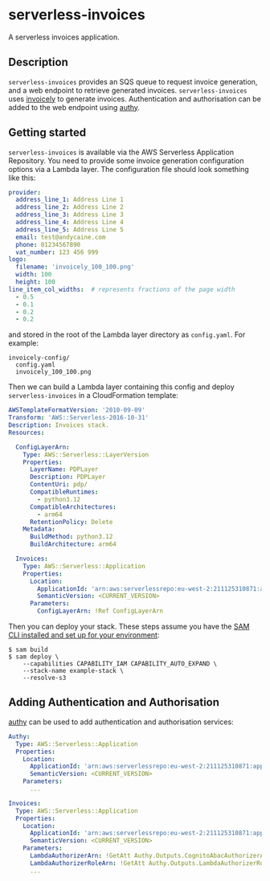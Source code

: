 # serverless-invoices

A serverless invoices application.

## Description

`serverless-invoices` provides an SQS queue to request invoice generation, and a web endpoint to retrieve generated invoices. `serverless-invoices` uses [invoicely](https://github.com/andycaine/invoicely) to generate invoices. Authentication and authorisation can be added to the web endpoint using [authy](https://github.com/andycaine/authy).

## Getting started

`serverless-invoices` is available via the AWS Serverless Application Repository. You need to provide some invoice generation configuration options via a Lambda layer. The configuration file should look something like this:

```yaml
provider:
  address_line_1: Address Line 1
  address_line_2: Address Line 2
  address_line_3: Address Line 3
  address_line_4: Address Line 4
  address_line_5: Address Line 5
  email: test@andycaine.com
  phone: 01234567890
  vat_number: 123 456 999
logo:
  filename: 'invoicely_100_100.png'
  width: 100
  height: 100
line_item_col_widths:  # represents fractions of the page width
  - 0.5
  - 0.1
  - 0.2
  - 0.2
```

and stored in the root of the Lambda layer directory as `config.yaml`. For example:

```
invoicely-config/
  config.yaml
  invoicely_100_100.png
```

Then we can build a Lambda layer containing this config and deploy `serverless-invoices` in a CloudFormation template:

```yaml
AWSTemplateFormatVersion: '2010-09-09'
Transform: 'AWS::Serverless-2016-10-31'
Description: Invoices stack.
Resources:

  ConfigLayerArn:
    Type: AWS::Serverless::LayerVersion
    Properties:
      LayerName: PDPLayer
      Description: PDPLayer
      ContentUri: pdp/
      CompatibleRuntimes:
        - python3.12
      CompatibleArchitectures:
        - arm64
      RetentionPolicy: Delete
    Metadata:
      BuildMethod: python3.12
      BuildArchitecture: arm64

  Invoices:
    Type: AWS::Serverless::Application
    Properties:
      Location:
        ApplicationId: 'arn:aws:serverlessrepo:eu-west-2:211125310871:applications/serverless-invoices'
        SemanticVersion: <CURRENT_VERSION>
      Parameters:
        ConfigLayerArn: !Ref ConfigLayerArn
```

Then you can deploy your stack. These steps assume you have the [SAM CLI installed and set up for your environment](https://docs.aws.amazon.com/serverless-application-model/latest/developerguide/serverless-sam-cli-install.html):

```
$ sam build
$ sam deploy \
    --capabilities CAPABILITY_IAM CAPABILITY_AUTO_EXPAND \
    --stack-name example-stack \
    --resolve-s3
```

## Adding Authentication and Authorisation

[authy](https://github.com/andycaine/authy) can be used to add authentication and authorisation services:

```yaml
Authy:
  Type: AWS::Serverless::Application
  Properties:
    Location:
      ApplicationId: 'arn:aws:serverlessrepo:eu-west-2:211125310871:applications/authy'
      SemanticVersion: <CURRENT_VERSION>
    Parameters:
      ...

Invoices:
  Type: AWS::Serverless::Application
  Properties:
    Location:
      ApplicationId: 'arn:aws:serverlessrepo:eu-west-2:211125310871:applications/serverless-invoices'
      SemanticVersion: <CURRENT_VERSION>
    Parameters:
      LambdaAuthorizerArn: !GetAtt Authy.Outputs.CognitoAbacAuthorizerArn
      LambdaAuthorizerRoleArn: !GetAtt Authy.Outputs.LambdaAuthorizerRoleArn
      ...

```
